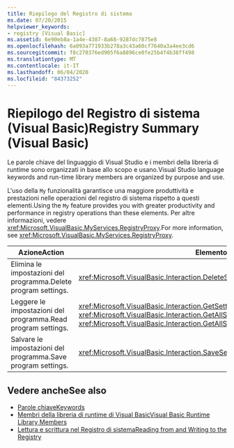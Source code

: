 ```yaml
---
title: Riepilogo del Registro di sistema
ms.date: 07/20/2015
helpviewer_keywords:
- registry [Visual Basic]
ms.assetid: 6e90eb8a-1a4e-4387-8a68-9287dc7875e8
ms.openlocfilehash: 6a093a771933b278a3c43a60cf7640a3a4ee3cd6
ms.sourcegitcommit: f8c270376ed905f6a8896ce0fe25b4f4b38ff498
ms.translationtype: MT
ms.contentlocale: it-IT
ms.lasthandoff: 06/04/2020
ms.locfileid: "84373252"
---
```

# <a name="registry-summary-visual-basic"></a><span data-ttu-id="16722-102">Riepilogo del Registro di sistema (Visual Basic)</span><span class="sxs-lookup"><span data-stu-id="16722-102">Registry Summary (Visual Basic)</span></span>
<span data-ttu-id="16722-103">Le parole chiave del linguaggio di Visual Studio e i membri della libreria di runtime sono organizzati in base allo scopo e usano.</span><span class="sxs-lookup"><span data-stu-id="16722-103">Visual Studio language keywords and run-time library members are organized by purpose and use.</span></span>  
  
 <span data-ttu-id="16722-104">L'uso della `My` funzionalità garantisce una maggiore produttività e prestazioni nelle operazioni del registro di sistema rispetto a questi elementi.</span><span class="sxs-lookup"><span data-stu-id="16722-104">Using the `My` feature provides you with greater productivity and performance in registry operations than these elements.</span></span> <span data-ttu-id="16722-105">Per altre informazioni, vedere <xref:Microsoft.VisualBasic.MyServices.RegistryProxy>.</span><span class="sxs-lookup"><span data-stu-id="16722-105">For more information, see <xref:Microsoft.VisualBasic.MyServices.RegistryProxy>.</span></span>  
  
|<span data-ttu-id="16722-106">**Azione**</span><span class="sxs-lookup"><span data-stu-id="16722-106">**Action**</span></span>|<span data-ttu-id="16722-107">**Elemento Language**</span><span class="sxs-lookup"><span data-stu-id="16722-107">**Language element**</span></span>|  
|----------------|--------------------------|  
|<span data-ttu-id="16722-108">Elimina le impostazioni del programma.</span><span class="sxs-lookup"><span data-stu-id="16722-108">Delete program settings.</span></span>|<xref:Microsoft.VisualBasic.Interaction.DeleteSetting%2A>|  
|<span data-ttu-id="16722-109">Leggere le impostazioni del programma.</span><span class="sxs-lookup"><span data-stu-id="16722-109">Read program settings.</span></span>|<span data-ttu-id="16722-110"><xref:Microsoft.VisualBasic.Interaction.GetSetting%2A>, <xref:Microsoft.VisualBasic.Interaction.GetAllSettings%2A></span><span class="sxs-lookup"><span data-stu-id="16722-110"><xref:Microsoft.VisualBasic.Interaction.GetSetting%2A>, <xref:Microsoft.VisualBasic.Interaction.GetAllSettings%2A></span></span>|  
|<span data-ttu-id="16722-111">Salvare le impostazioni del programma.</span><span class="sxs-lookup"><span data-stu-id="16722-111">Save program settings.</span></span>|<xref:Microsoft.VisualBasic.Interaction.SaveSetting%2A>|  
  
## <a name="see-also"></a><span data-ttu-id="16722-112">Vedere anche</span><span class="sxs-lookup"><span data-stu-id="16722-112">See also</span></span>

- [<span data-ttu-id="16722-113">Parole chiave</span><span class="sxs-lookup"><span data-stu-id="16722-113">Keywords</span></span>](index.md)
- [<span data-ttu-id="16722-114">Membri della libreria di runtime di Visual Basic</span><span class="sxs-lookup"><span data-stu-id="16722-114">Visual Basic Runtime Library Members</span></span>](../runtime-library-members.md)
- [<span data-ttu-id="16722-115">Lettura e scrittura nel Registro di sistema</span><span class="sxs-lookup"><span data-stu-id="16722-115">Reading from and Writing to the Registry</span></span>](../../developing-apps/programming/computer-resources/reading-from-and-writing-to-the-registry.md)
